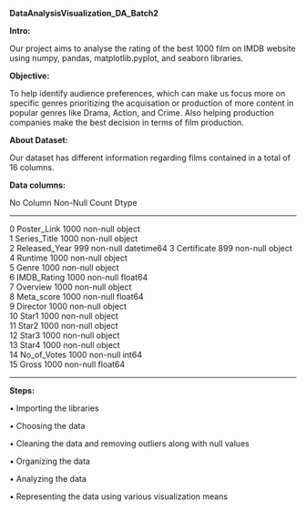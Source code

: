 **DataAnalysisVisualization_DA_Batch2**

**Intro:**

Our project aims to analyse the rating of the best 1000 film on IMDB website using numpy, pandas, matplotlib.pyplot, and seaborn libraries.

**Objective:**

To help identify audience preferences, which can make us focus more on specific genres prioritizing the acquisation or production of more content in popular genres like Drama, Action, and Crime. Also helping production companies make the best decision in terms of film production.

**About Dataset:**

Our dataset has different information regarding films contained in a total of 16 columns.

**Data columns:**

          
 No   Column         Non-Null Count  Dtype         
---  ------         --------------  -----         
 0   Poster_Link    1000 non-null   object        
 1   Series_Title   1000 non-null   object        
 2   Released_Year  999 non-null    datetime64
 3   Certificate    899 non-null    object        
 4   Runtime        1000 non-null   object        
 5   Genre          1000 non-null   object        
 6   IMDB_Rating    1000 non-null   float64       
 7   Overview       1000 non-null   object        
 8   Meta_score     1000 non-null   float64       
 9   Director       1000 non-null   object        
 10  Star1          1000 non-null   object        
 11  Star2          1000 non-null   object        
 12  Star3          1000 non-null   object        
 13  Star4          1000 non-null   object        
 14  No_of_Votes    1000 non-null   int64         
 15  Gross          1000 non-null   float64       
     
---  ------         --------------  -----  

**Steps:**

•	Importing the libraries

•	Choosing the data

•	Cleaning the data and removing outliers along with null values

•	Organizing the data

•	Analyzing the data

•	Representing the data using various visualization means
